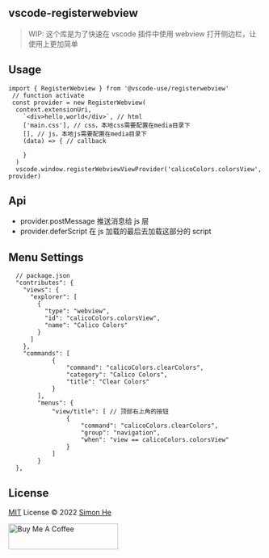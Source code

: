 ## vscode-registerwebview

> WIP: 这个库是为了快速在 vscode 插件中使用 webview 打开侧边栏，让使用上更加简单

## Usage

```code
import { RegisterWebview } from '@vscode-use/registerwebview'
 // function activate
 const provider = new RegisterWebview(
  context.extensionUri,
    `<div>hello,world</div>`, // html
    ['main.css'], // css，本地css需要配置在media目录下
    [], // js，本地js需要配置在media目录下
    (data) => { // callback

    }
  )
  vscode.window.registerWebviewViewProvider('calicoColors.colorsView', provider)
```

## Api

- provider.postMessage 推送消息给 js 层
- provider.deferScript 在 js 加载的最后去加载这部分的 script

## Menu Settings

```code
  // package.json
  "contributes": {
    "views": {
      "explorer": [
        {
          "type": "webview",
          "id": "calicoColors.colorsView",
          "name": "Calico Colors"
        }
      ]
    },
    "commands": [
			{
				"command": "calicoColors.clearColors",
				"category": "Calico Colors",
				"title": "Clear Colors"
			}
		],
		"menus": {
			"view/title": [ // 顶部右上角的按钮
				{
					"command": "calicoColors.clearColors",
					"group": "navigation",
					"when": "view == calicoColors.colorsView"
				}
			]
		}
  },
```

## License

[MIT](./LICENSE) License © 2022 [Simon He](https://github.com/Simon-He95)

<a href="https://github.com/Simon-He95/sponsor" target="_blank"><img src="https://cdn.buymeacoffee.com/buttons/default-orange.png" alt="Buy Me A Coffee" style="height: 51px !important;width: 217px !important;" ></a>
